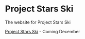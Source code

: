 # Project Stars Ski
The website for Project Stars Ski

[Project Stars Ski](project-stars-ski.github.io/projectstarsski.github.io/) - Coming December
